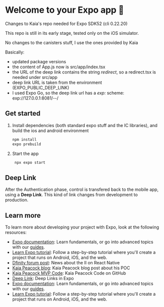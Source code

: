 # Welcome to your Expo app 👋

Changes to Kaia's repo needed for Expo SDK52 (cli 0.22.20)

This repo is still in its early stage, tested only on the iOS simulator. 

No changes to the canisters stuff, I use the ones provided by Kaia

Basically:
- updated package versions
- the content of App.js now is src/app/index.tsx
- the URL of the deep link contains the string *redirect*, so a redirect.tsx is needed under src/app
- deep link URL is taken from the environment (EXPO_PUBLIC_DEEP_LINK)
- I used Expo Go, so the deep link url has a *exp:* scheme: exp://127.0.0.1:8081/--/

## Get started

1. Install dependencies (both standard expo stuff and the IC libraries), and build the ios and android environment

   ```bash
   npm install
   expo prebuild
   ```

2. Start the app

   ```bash
    npx expo start
   ```

## Deep Link

After the Authentication phase, control is transfered back to the mobile app, using a **Deep Link**. This kind of link changes from development to production. 

## Learn more

To learn more about developing your project with Expo, look at the following resources:

- [Expo documentation](https://docs.expo.dev/): Learn fundamentals, or go into advanced topics with our [guides](https://docs.expo.dev/guides).
- [Learn Expo tutorial](https://docs.expo.dev/tutorial/introduction/): Follow a step-by-step tutorial where you'll create a project that runs on Android, iOS, and the web.
- [Dfinity forum post](https://forum.dfinity.org/t/internet-identity-with-react-native/15682): News about the II on React Native
- [Kaia Peacock blog](https://kaipeacock.com/blog/dfinity/ic-expo/): Kaia Peacock blog post about his POC
- [Kaia Peacock MVP Code](https://github.com/krpeacock/ic-expo-mvp): Kaia Peacock Code on GitHub
- [Deep Link](https://docs.expo.dev/linking/into-your-app/#test-a-link-using-expo-go): Deep Links in Expo
- [Expo documentation](https://docs.expo.dev/): Learn fundamentals, or go into advanced topics with our [guides](https://docs.expo.dev/guides).
- [Learn Expo tutorial](https://docs.expo.dev/tutorial/introduction/): Follow a step-by-step tutorial where you'll create a project that runs on Android, iOS, and the web.

